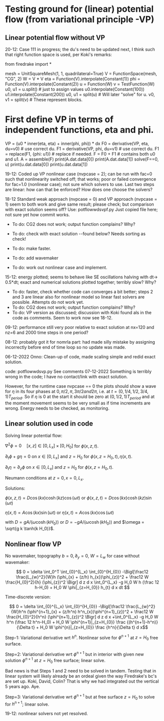 # Testing ground for (linear) potential flow (from variational principle -VP)

## Linear potential flow without VP

20-12: Case 111 in progress; the du's need to be updated next, I think such that right function space is used, per Koki's remarks:

from firedrake import *
 

mesh = UnitSquareMesh(1, 1, quadrilateral=True)
V = FunctionSpace(mesh, "CG", 2)
W = V * V
eta = Function(V).interpolate(Constant(1))
phi = Function(V).interpolate(Constant(2))
u = Function(W)
v = TestFunction(W)
u0, u1 = u.split()  # just to assign values
u0.interpolate(Constant(100))
u1.interpolate(Constant(200))
u0, u1 = split(u)  # Will later "solve" for u.
v0, v1 = split(v)  # These represent blocks.

# First define VP in terms of independent functions, eta and phi.
VP = (u0 * inner(eta, eta) + inner(phi, phi)) * dx
F0 = derivative(VP, eta, du=v0)  # use correct du.
F1 = derivative(VP, phi, du=v1)  # use correct du.
F1 = replace(F1, {phi: u1})  # replace if needed.
F = F0 + F1  # contains both u0 and u1.
A = assemble(F)
print(A.dat.data[0])
print(A.dat.data[1])
solve(F==0, u)
print(u.dat.data[0])
print(u.dat.data[1])

19-12: Coded up VP nonlinear case (nvpcase = 2); can be run with fac=0 such that nonlinearity switched off; that works; poor or failed convergence for fac=1.0 (nonlinear case); not sure which solvers to use. Last two steps are linear: how can that be enforced? How does one choose the solvers?
 

18-12 Standard weak approach (nvpcase = 0) and VP approach (nvpcase = 1) seem to both work and give same result; please check; but comparison with exact solution seems off? Use: potflowwdsvpf.py
Just copied file here; not sure yet how commit works. 
- To do: CG2 does not work; output function complains? Why?
- To do: check with exact solution --found below? Needs sorting as check!
- To do: make faster.

- To do: add wavemaker
- To do: work out nonlinear case and implement.

15-12: energy plotted; seems to behave like SE oscillations halving with dt-> 0.5*dt; exact and numerical solutions plotted together; terribly slow? Why?
- To do: faster, check whether code can converges a bit better; steps 2 and 3 are linear also for nonlinear model so linear fast solvers are possible.
Attempts do not work yet.
- To do: CG2 does not work; output function complains? Why?
- To do: VP version as discussed; discussion with Koki found als in the code as comments. Seem to work now see 18-12.

09-12: performance still very poor relative to exact solution at nx=120 and nz=6 and 2000 time steps in one period?

08-12: probably got it for nomrla part: had made silly mistake by assigning incorrectly before end of time loop so no update was made.

06-12-2022 Onno: Clean-up of code, made scaling simple and redid exact solution.

code: potflowwdsvp.py
See comments 07-12-2022
Something is terribly wrong in the code; I have no contact/link with exact solution.

However, for the runtime case nvpcase == 0 the plots should show a wave for $\eta$ in its four phases at $0, \pi/2, \pi, 3\pi/2 and 2\pi$, i.e. at $t=(0,1/4,1/2,3/4,1) T_{period}$. So if $\eta$ is 0 at the start it should be zero at $(0,1/2,1)T_{period}$ and at the moment movement seems to be very small as if time increments are wrong. Energy needs to be checked, as monitoring.

## Linear solution used in code

Solving linear potential flow:

$\nabla^2 \phi=0\quad[x,z]\in[0,L_x]\times[0,H_0]$ for $\phi(x,z,t)$.

$\partial_t\phi+g \eta = 0$ on $x\in[0,L_x]$ and $z=H_0$ for $\phi(x,z=H_0,t),\eta(x,t)$.

$\partial_t \eta = \partial_z\phi$ on $x\in[0,L_x]$ and $z=H_0$ for $\phi(x,z=H_0,t)$.

Neumann conditions at $z=0,x=0,L_x$.

Solutions:

$\phi(x,z,t) = D \cos(k x)\cosh(k z)\cos(\omega t)$ or $\phi(x,z,t) = D \cos(k x)\cosh(k z)\sin(\omega t)$ 

$\eta(x,t) = A \cos(k x) \sin(\omega t)$ or $\eta(x,t) = A \cos(k x) \cos(\omega t)$

with $D = g A/(\omega\cosh(k H_0))$ or $D = -g A/(\omega\cosh(k H_0))$ and $\omega = \sqrt{g k \tanh(k H_0)}$.

## Nonlinear flow VP

No wavemaker, topography $b=0, \partial_y =0$, $W=L_w$ for case without wavemaker:

$$ 0 = \delta \int_0^T \int_{0}^{L_x} \int_{0}^{H_{0}}
-\Bigl[\frac12 \frac{L_{w}^2}{W}h (\phi_{x} + (z/h) h_{x})\phi_{z})^2  + \frac12 W \frac{H_{0}^2}{h} (\phi_{z})^2 \Bigr] d z d x 
\int_0^{L_x}  -g H_0 W h (\frac 12 h-H_0) + H_0 W  \phi|_{z=H_{0}} h_{t} d x dt $$

Time-discrete version:

$$ 0 = \delta \int_{0}^{L_x} \int_{0}^{H_{0}}
-\Bigl[\frac12 \frac{L_{w}^2}{W}h^n (\phi^{n+1}_{x} + (z/h^n) h^n_{x})\phi^{n+1}_{z})^2  + \frac12 W \frac{H_{0}^2}{h^n} (\phi^{n+1}_{z})^2 \Bigr] d z d x 
+\int_0^{L_x}  -g H_0 W h^n (\frac 12 h^n-H_0) + H_0 W  \phi^{n+1}|_{z=H_{0}} \frac {(h^{n+1}-h^n)}{\Delta t}  + H_0 W  \phi^{n}|_{z=H_{0}} \frac {h^n}{\Delta t}  d x$$

Step-1: Variational derivative wrt $h^n$. Nonlinear solve for $\phi^{n+1}$ at $z=H_0$ free surface.

Step=2: Variational derivative wrt $\phi^{n+1}$ but in interior with given new solution $\phi^{n+1}$ at $z=H_0$ free surface; linear solve.

Bad news is that Steps 1 and 2 need to be solved in tandem. Testing that in linear system will likely already be an ordeal given the way Firedrake's bc's are set up. Koki, David, Colin? That is why we had integrated out the vertical 5 years ago. Aye.

Step=3: Variational derivative wrt $\phi^{n+1}$ but at free surface $z=H_0$ to solve for $h^{n+1}$; linear solve.

19-12: nonlinear solvers not yet resolved.
